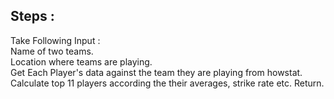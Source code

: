 ## Steps :
Take Following Input :<br/>
Name of two teams.<br/>
Location where teams are playing.<br/>
Get Each Player's data against the team they are playing from howstat.<br/>
Calculate top 11 players according the their averages, strike rate etc.
Return.
